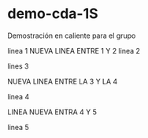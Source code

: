 # demo-cda-1S
Demostración en caliente para el grupo

linea 1
NUEVA LINEA ENTRE 1 Y 2
linea 2

lines 3

NUEVA LINEA ENTRE LA 3 Y LA 4

linea 4

LINEA NUEVA ENTRA 4 Y 5

linea 5
 

